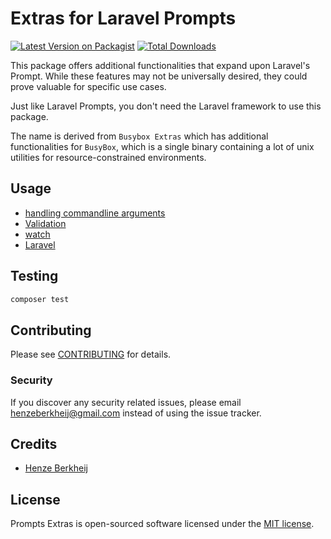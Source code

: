 # Extras for Laravel Prompts

[![Latest Version on Packagist](https://img.shields.io/packagist/v/henzeb/prompts-extras.svg?style=flat-square)](https://packagist.org/packages/henzeb/prompts-extras)
[![Total Downloads](https://img.shields.io/packagist/dt/henzeb/prompts-extras.svg?style=flat-square)](https://packagist.org/packages/henzeb/prompts-extras)

This package offers additional functionalities that expand upon Laravel's
Prompt. While these features may not be universally desired, they could
prove valuable for specific use cases.

Just like Laravel Prompts, you don't need the Laravel framework to use this
package.

The name is derived from `Busybox Extras` which has additional functionalities
for `BusyBox`, which is a single binary containing a lot of unix utilities for
resource-constrained environments.

## Usage

- [handling commandline arguments](docs/input.md)
- [Validation](docs/validation.md)
- [watch](docs/watch.md)
- [Laravel](docs/laravel.md)

## Testing

```bash
composer test
```

## Contributing

Please see [CONTRIBUTING](CONTRIBUTING.md) for details.

### Security

If you discover any security related issues, please email henzeberkheij@gmail.com instead of using the issue tracker.

## Credits

- [Henze Berkheij](https://github.com/henzeb)

## License

Prompts Extras is open-sourced software licensed under the [MIT license](LICENSE.md).
